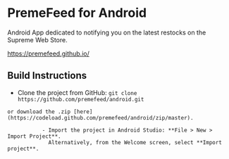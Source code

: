 # PremeFeed for Android
Android App dedicated to notifying you on the latest restocks on the Supreme Web Store.

 https://premefeed.github.io/
  
## Build Instructions
   
   - Clone the project from GitHub: 
      ```git clone https://github.com/premefeed/android.git```

    or download the .zip [here](https://codeload.github.com/premefeed/android/zip/master).

               - Import the project in Android Studio: **File > New > Import Project**.
                 Alternatively, from the Welcome screen, select **Import project**.

